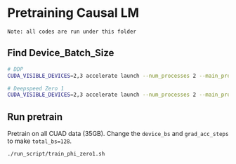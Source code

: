 # Pretraining Causal LM
```
Note: all codes are run under this folder
```

## Find Device_Batch_Size
```Bash
# DDP
CUDA_VISIBLE_DEVICES=2,3 accelerate launch --num_processes 2 --main_process_port 5677 find_max_batch.py --model_path microsoft/phi-1_5 --dtype bf16 --max_length 1024 --max_device_batch_size 8

# Deepspeed Zero 1
CUDA_VISIBLE_DEVICES=2,3 accelerate launch --num_processes 2 --main_process_port 5677 find_max_batch.py --model_path microsoft/phi-1_5 --dtype bf16 --max_length 1024 --max_device_batch_size 8 --ds_config ds_config/zero1_bf16.json
```

## Run pretrain
Pretrain on all CUAD data (35GB). Change the `device_bs` and `grad_acc_steps` to make `total_bs=128`.
```
./run_script/train_phi_zero1.sh
```